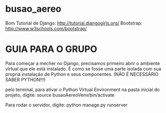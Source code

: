 # busao_aereo
Bom Tutorial de Django: http://tutorial.djangogirls.org/     Bootstrap: http://www.w3schools.com/bootstrap/



# GUIA PARA O GRUPO


Para começar a mecher no Django, precisamos primeiro abrir o ambiente virtual que ele está instalado. É como se fosse uma parte isolada com sua propria instalação de Python e seus componentes. (NÃO É NECESSÁRIO SABER PYTHON!!!)

pelo terminal, para ativar o Python Virtual Environment na pasta inicial do projeto, digite:
                source busaoAereoVenv/bin/activate

Para rodar o servidor, digite:
                python manage.py runserver
